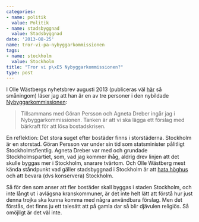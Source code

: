 ```yaml
---
categories:
- name: politik
  value: Politik
- name: stadsbyggnad
  value: Stadsbyggnad
date: '2013-08-25'
name: tror-vi-pa-nybyggarkommissionen
tags:
- name: stockholm
  value: Stockholm
title: "Tror vi p\xE5 Nybyggarkommissionen?"
type: post
---
```

I Olle Wästbergs nyhetsbrev augusti 2013 (publiceras väl [här](http://www.wastberg.se/tidigarenyhetsbrev.php) så småningom) läser jag att han är en av tre personer i den nybildade [Nybyggarkommissionen](http://nybyggarkommissionen.se/om-nybyggarkommissionen/):

> Tillsammans med Göran Persson och Agneta Dreber ingår jag i Nybyggarkommissionen. Tanken är att vi ska lägga ett förslag med bärkraft för att lösa bostadskrisen.

En reflektion: Det stora suget efter bostäder finns i storstäderna. Stockholm är en storstad. Göran Persson var under sin tid som statsminister pålitligt Stockholmsfientlig. Agneta Dreber var med och grundade Stockholmspartiet, som, vad jag kommer ihåg, aldrig drev linjen att det skulle byggas mer i Stockholm, snarare tvärtom. Och Olle Wästberg mest kända ståndpunkt vad gäller stadsbyggnad i Stockholm är att [hata höghus](http://www.wastberg.se/viewtext.php?tid=274) och att bevara (dvs konservera) Stockholm.

Så för den som anser att fler bostäder skall byggas i staden Stockholm, och inte långt ut i avlägsna kranskommuner, är det inte helt lätt att förstå hur just denna trojka ska kunna komma med några användbara förslag. Men det förstås, det finns ju ett talesätt att på gamla dar så blir djävulen religiös. Så omöjligt är det väl inte.


